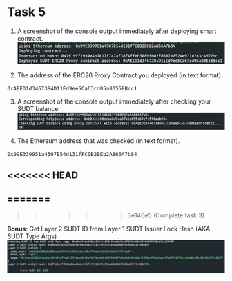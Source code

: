 # Task 5

1. A screenshot of the console output immediately after deploying smart contract.
![Deployment](./1-deployment.png)

2. The address of the ERC20 Proxy Contract you deployed (in text format).
```
0xAEED1d3467384D11Ed9ee5Ca63cd05a80558Bcc1
```

3. A screenshot of the console output immediately after checking your SUDT balance.
![Balance](./3-sudt-balance.png)

4. The Ethereum address that was checked (in text format).
```
0x99E339951a4507E54d131fFC0B2BEb2A866A7b84
```

<<<<<<< HEAD
---
=======
--
>>>>>>> 3e146e5 (Complete task 3)

<b>Bonus</b>: Get Layer 2 SUDT ID from Layer 1 SUDT Issuer Lock Hash (AKA SUDT Type Args)
![SUDT ID](./bonus-sudt-id.png)
